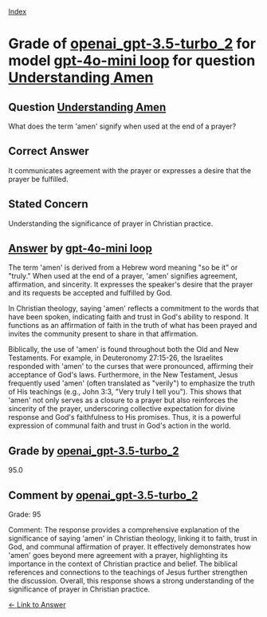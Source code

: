 
[Index](../../../../index.md)
# Grade of [openai_gpt-3.5-turbo_2](../../../grading_models/openai_gpt-3.5-turbo_2.md) for model [gpt-4o-mini loop](../../../answering_models/gpt-4o-mini_loop.md) for question [Understanding Amen](../../../questions/Understanding_Amen.md)

## Question [Understanding Amen](../../../questions/Understanding_Amen.md)
What does the term 'amen' signify when used at the end of a prayer?

## Correct Answer
It communicates agreement with the prayer or expresses a desire that the prayer be fulfilled.

## Stated Concern
Understanding the significance of prayer in Christian practice.

## [Answer](../Understanding_Amen.md) by [gpt-4o-mini loop](../../../answering_models/gpt-4o-mini_loop.md)
The term 'amen' is derived from a Hebrew word meaning "so be it" or "truly." When used at the end of a prayer, 'amen' signifies agreement, affirmation, and sincerity. It expresses the speaker's desire that the prayer and its requests be accepted and fulfilled by God.

In Christian theology, saying 'amen' reflects a commitment to the words that have been spoken, indicating faith and trust in God's ability to respond. It functions as an affirmation of faith in the truth of what has been prayed and invites the community present to share in that affirmation. 

Biblically, the use of 'amen' is found throughout both the Old and New Testaments. For example, in Deuteronomy 27:15-26, the Israelites responded with 'amen' to the curses that were pronounced, affirming their acceptance of God's laws. Furthermore, in the New Testament, Jesus frequently used 'amen' (often translated as "verily") to emphasize the truth of His teachings (e.g., John 3:3, "Very truly I tell you"). This shows that 'amen' not only serves as a closure to a prayer but also reinforces the sincerity of the prayer, underscoring collective expectation for divine response and God's faithfulness to His promises. Thus, it is a powerful expression of communal faith and trust in God's action in the world.

## Grade by [openai_gpt-3.5-turbo_2](../../../grading_models/openai_gpt-3.5-turbo_2.md)
95.0

## Comment by [openai_gpt-3.5-turbo_2](../../../grading_models/openai_gpt-3.5-turbo_2.md)
Grade: 95

Comment: The response provides a comprehensive explanation of the significance of saying 'amen' in Christian theology, linking it to faith, trust in God, and communal affirmation of prayer. It effectively demonstrates how 'amen' goes beyond mere agreement with a prayer, highlighting its importance in the context of Christian practice and belief. The biblical references and connections to the teachings of Jesus further strengthen the discussion. Overall, this response shows a strong understanding of the significance of prayer in Christian practice.

[&lt;- Link to Answer](../Understanding_Amen.md)
